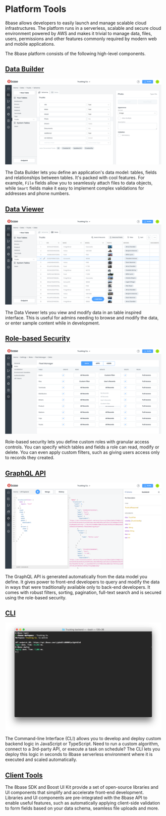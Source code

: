# Platform Tools

8base allows developers to easily launch and manage scalable cloud infrastructures. The platform runs in a serverless, scalable and secure cloud environment powered by AWS and makes it trivial to manage data, files, users, permissions and other features commonly required by modern web and mobile applications.

The 8base platform consists of the following high-level components.

## [Data Builder](./data-builder.md)

![8Base Data Builder](../../.gitbook/assets/44df042-fireshot_capture_004_-_8base_-_app.8base.com.png)

The Data Builder lets you define an application's data model: tables, fields and relationships between tables. It's packed with cool features. For example, `File` fields allow you to seamlessly attach files to data objects, while `Smart` fields make it easy to implement complex validations for addresses and phone numbers.

## [Data Viewer](./data-viewer.md)

![8base Data Viewer](../../.gitbook/assets/e47095d-fireshot_capture_008_-_8base_-_app.8base.com.png)

The Data Viewer lets you view and modify data in an table inspired interface. This is useful for admins needing to browse and modify the data, or enter sample content while in development.

## [Role-based Security](../authentication.md)

![Role-based security manager](../../.gitbook/assets/2b505e4-fireshot_capture_010_-_8base_-_app.8base.com.png)

Role-based security lets you define custom roles with granular access controls. You can specify which tables and fields a role can read, modify or delete. You can even apply custom filters, such as giving users access only to records they created.

## [GraphQL API](../graphql-api/README.md)

![8base GraphQL Explorer](../../.gitbook/assets/51fbda9-fireshot_capture_009_-_8base_-_app.8base.com.png)

The GraphQL API is generated automatically from the data model you define. It gives power to front-end developers to query and modify the data in ways that were traditionally available only to back-end developers. It comes with robust filters, sorting, pagination, full-text search and is secured using the role-based security.

## [CLI](../../development-tools/cli/README.md)

![8base CLI](../../.gitbook/assets/c890144-screenshot_2019-05-12_09.23.51.png)

The Command-line Interface \(CLI\) allows you to develop and deploy custom backend logic in JavaScript or TypeScript. Need to run a custom algorithm, connect to a 3rd-party API, or execute a task on schedule? The CLI lets you deploy this logic in seconds to 8base serverless environment where it is executed and scaled automatically.

## [Client Tools](../../development-tools/sdk/README.md)

The 8base SDK and Boost UI Kit provide a set of open-source libraries and UI components that simplify and accelerate front-end development. Libraries and UI components are pre-integrated with the 8base API to enable useful features, such as automatically applying client-side validation to form fields based on your data schema, seamless file uploads and more.
